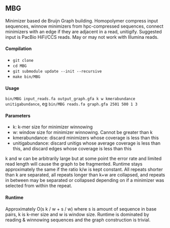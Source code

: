 ## MBG

Minimizer based de Bruijn Graph building. Homopolymer compress input sequences, winnow minimizers from hpc-compressed sequences, connect minimizers with an edge if they are adjacent in a read, unitigify. Suggested input is PacBio HiFi/CCS reads. May or may not work with Illumina reads.

#### Compilation

- `git clone`
- `cd MBG`
- `git submodule update --init --recursive`
- `make bin/MBG`

#### Usage

`bin/MBG input_reads.fa output_graph.gfa k w kmerabundance unitigabundance`, eg `bin/MBG reads.fa graph.gfa 2501 500 1 3`

#### Parameters

- k: k-mer size for minimizer winnowing
- w: window size for minimizer winnowing. Cannot be greater than k
- kmerabundance: discard minimizers whose coverage is less than this
- unitigabundance: discard unitigs whose average coverage is less than this, and discard edges whose coverage is less than this

k and w can be arbitrarily large but at some point the error rate and limited read length will cause the graph to be fragmented. Runtime stays approximately the same if the ratio k/w is kept constant. All repeats shorter than k are separated, all repeats longer than k+w are collapsed, and repeats in between may be separated or collapsed depending on if a minimizer was selected from within the repeat.

#### Runtime

Approximately O(s k / w + s / w) where s is amount of sequence in base pairs, k is k-mer size and w is window size. Runtime is dominated by reading & winnowing sequences and the graph construction is trivial.
